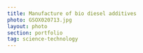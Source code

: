 ```yaml
---
title: Manufacture of bio diesel additives
photo: GSOX020713.jpg 
layout: photo 
section: portfolio
tag: science-technology 
--- 
```

